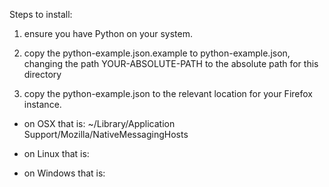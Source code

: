 Steps to install:

1) ensure you have Python on your system.

2) copy the python-example.json.example to python-example.json, changing the path YOUR-ABSOLUTE-PATH to the absolute path for this directory

3) copy the python-example.json to the relevant location for your Firefox instance.

* on OSX that is: ~/Library/Application Support/Mozilla/NativeMessagingHosts

* on Linux that is:

* on Windows that is:
